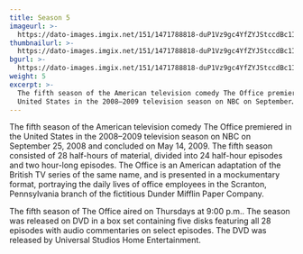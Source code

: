 ```yaml
---
title: Season 5
imageurl: >-
  https://dato-images.imgix.net/151/1471788818-duP1Vz9gc4YfZYJStccdBc1IRUY.jpg?auto=compress%2Cformat&ch=DPR%2CWidth&w=400
thumbnailurl: >-
  https://dato-images.imgix.net/151/1471788818-duP1Vz9gc4YfZYJStccdBc1IRUY.jpg?auto=compress%2Cformat&ch=DPR%2CWidth&h=300
bgurl: >-
  https://dato-images.imgix.net/151/1471788818-duP1Vz9gc4YfZYJStccdBc1IRUY.jpg?auto=compress%2Cformat&ch=DPR%2CWidth&w=5
weight: 5
excerpt: >-
  The fifth season of the American television comedy The Office premiered in the
  United States in the 2008–2009 television season on NBC on September…
---
```


The fifth season of the American television comedy The Office premiered in the United States in the 2008–2009 television season on NBC on September 25, 2008 and concluded on May 14, 2009. The fifth season consisted of 28 half-hours of material, divided into 24 half-hour episodes and two hour-long episodes. The Office is an American adaptation of the British TV series of the same name, and is presented in a mockumentary format, portraying the daily lives of office employees in the Scranton, Pennsylvania branch of the fictitious Dunder Mifflin Paper Company.

The fifth season of The Office aired on Thursdays at 9:00 p.m.. The season was released on DVD in a box set containing five disks featuring all 28 episodes with audio commentaries on select episodes. The DVD was released by Universal Studios Home Entertainment.